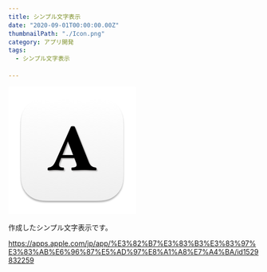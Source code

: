 ```yaml
---
title: シンプル文字表示
date: "2020-09-01T00:00:00.00Z"
thumbnailPath: "./Icon.png"
category: アプリ開発
tags:
  - シンプル文字表示

---
```


![simpleTextDisplay](./icon_256x256.png)

作成したシンプル文字表示です。

https://apps.apple.com/jp/app/%E3%82%B7%E3%83%B3%E3%83%97%E3%83%AB%E6%96%87%E5%AD%97%E8%A1%A8%E7%A4%BA/id1529832259
